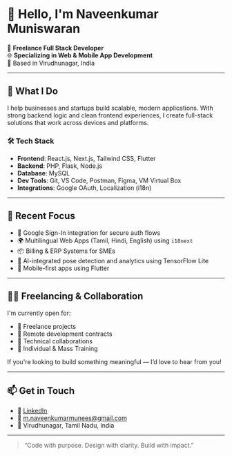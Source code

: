 # 👋 Hello, I'm Naveenkumar Muniswaran

🎯 **Freelance Full Stack Developer**  
🌐 **Specializing in Web & Mobile App Development**  
📍 Based in Virudhunagar, India

---

## 💼 What I Do
I help businesses and startups build scalable, modern applications. With strong backend logic and clean frontend experiences, I create full-stack solutions that work across devices and platforms.

### 🛠️ Tech Stack
- **Frontend**: React.js, Next.js, Tailwind CSS, Flutter  
- **Backend**:  PHP, Flask, Node.js  
- **Database**: MySQL  
- **Dev Tools**: Git, VS Code, Postman, Figma, VM Virtual Box 
- **Integrations**: Google OAuth, Localization (i18n)

---

## 🚀 Recent Focus
- 🔐 Google Sign-In integration for secure auth flows  
- 🌍 Multilingual Web Apps (Tamil, Hindi, English) using `i18next`  
- 📦 Billing & ERP Systems for SMEs  
- 🧠 AI-integrated pose detection and analytics using TensorFlow Lite  
- 📱 Mobile-first apps using Flutter

---

## 🧑‍💻 Freelancing & Collaboration
I'm currently open for:
- 🔹 Freelance projects  
- 🔹 Remote development contracts  
- 🔹 Technical collaborations
- 🔹 Individual & Mass Training

If you're looking to build something meaningful — I’d love to hear from you!

---

## 📫 Get in Touch
- 🔗 [LinkedIn](https://www.linkedin.com/in/naveenkumar-muniswaran)  
- 📧 m.naveenkumarmunees@gmail.com  
- 📍 Virudhunagar, Tamil Nadu, India  

---

> “Code with purpose. Design with clarity. Build with impact.”  
